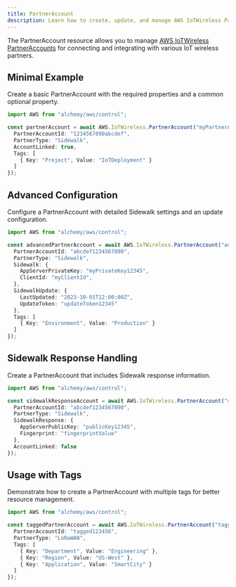 ```yaml
---
title: PartnerAccount
description: Learn how to create, update, and manage AWS IoTWireless PartnerAccounts using Alchemy Cloud Control.
---
```



The PartnerAccount resource allows you to manage [AWS IoTWireless PartnerAccounts](https://docs.aws.amazon.com/iotwireless/latest/userguide/) for connecting and integrating with various IoT wireless partners.

## Minimal Example

Create a basic PartnerAccount with the required properties and a common optional property.

```ts
import AWS from "alchemy/aws/control";

const partnerAccount = await AWS.IoTWireless.PartnerAccount("myPartnerAccount", {
  PartnerAccountId: "1234567890abcdef",
  PartnerType: "Sidewalk",
  AccountLinked: true,
  Tags: [
    { Key: "Project", Value: "IoTDeployment" }
  ]
});
```

## Advanced Configuration

Configure a PartnerAccount with detailed Sidewalk settings and an update configuration.

```ts
import AWS from "alchemy/aws/control";

const advancedPartnerAccount = await AWS.IoTWireless.PartnerAccount("advancedPartnerAccount", {
  PartnerAccountId: "abcdef1234567890",
  PartnerType: "Sidewalk",
  Sidewalk: {
    AppServerPrivateKey: "myPrivateKey12345",
    ClientId: "myClientId",
  },
  SidewalkUpdate: {
    LastUpdated: "2023-10-01T12:00:00Z",
    UpdateToken: "updateToken12345"
  },
  Tags: [
    { Key: "Environment", Value: "Production" }
  ]
});
```

## Sidewalk Response Handling

Create a PartnerAccount that includes Sidewalk response information.

```ts
import AWS from "alchemy/aws/control";

const sidewalkResponseAccount = await AWS.IoTWireless.PartnerAccount("sidewalkResponseAccount", {
  PartnerAccountId: "abcdef1234567890",
  PartnerType: "Sidewalk",
  SidewalkResponse: {
    AppServerPublicKey: "publicKey12345",
    Fingerprint: "fingerprintValue"
  },
  AccountLinked: false
});
```

## Usage with Tags

Demonstrate how to create a PartnerAccount with multiple tags for better resource management.

```ts
import AWS from "alchemy/aws/control";

const taggedPartnerAccount = await AWS.IoTWireless.PartnerAccount("taggedPartnerAccount", {
  PartnerAccountId: "tagged123456",
  PartnerType: "LoRaWAN",
  Tags: [
    { Key: "Department", Value: "Engineering" },
    { Key: "Region", Value: "US-West" },
    { Key: "Application", Value: "SmartCity" }
  ]
});
```
